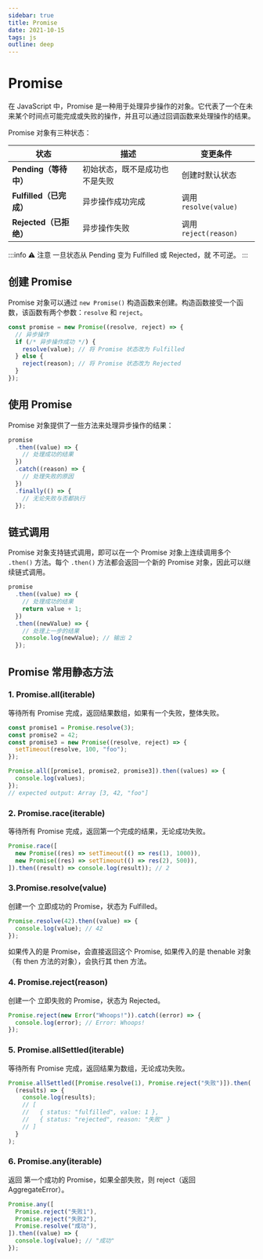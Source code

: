 ```yaml
---
sidebar: true
title: Promise
date: 2021-10-15
tags: js
outline: deep
---
```


# Promise

在 JavaScript 中，Promise 是一种用于处理异步操作的对象。它代表了一个在未来某个时间点可能完成或失败的操作，并且可以通过回调函数来处理操作的结果。

Promise 对象有三种状态：

| 状态                    | 描述                           | 变更条件              |
| ----------------------- | ------------------------------ | --------------------- |
| **Pending（等待中）**   | 初始状态，既不是成功也不是失败 | 创建时默认状态        |
| **Fulfilled（已完成）** | 异步操作成功完成               | 调用 `resolve(value)` |
| **Rejected（已拒绝）**  | 异步操作失败                   | 调用 `reject(reason)` |

:::info ⚠️ 注意
一旦状态从 Pending 变为 Fulfilled 或 Rejected，就 不可逆。
:::

## 创建 Promise

Promise 对象可以通过 `new Promise()` 构造函数来创建。构造函数接受一个函数，该函数有两个参数：`resolve` 和 `reject`。

```js
const promise = new Promise((resolve, reject) => {
  // 异步操作
  if (/* 异步操作成功 */) {
    resolve(value); // 将 Promise 状态改为 Fulfilled
  } else {
    reject(reason); // 将 Promise 状态改为 Rejected
  }
});
```

## 使用 Promise

Promise 对象提供了一些方法来处理异步操作的结果：

```js
promise
  .then((value) => {
    // 处理成功的结果
  })
  .catch((reason) => {
    // 处理失败的原因
  })
  .finally(() => {
    // 无论失败与否都执行
  });
```

## 链式调用

Promise 对象支持链式调用，即可以在一个 Promise 对象上连续调用多个 `.then()` 方法。每个 `.then()` 方法都会返回一个新的 Promise 对象，因此可以继续链式调用。

```js
promise
  .then((value) => {
    // 处理成功的结果
    return value + 1;
  })
  .then((newValue) => {
    // 处理上一步的结果
    console.log(newValue); // 输出 2
  });
```

## Promise 常用静态方法

### 1. Promise.all(iterable)

等待所有 Promise 完成，返回结果数组，如果有一个失败，整体失败。

```js
const promise1 = Promise.resolve(3);
const promise2 = 42;
const promise3 = new Promise((resolve, reject) => {
  setTimeout(resolve, 100, "foo");
});

Promise.all([promise1, promise2, promise3]).then((values) => {
  console.log(values);
});
// expected output: Array [3, 42, "foo"]
```

### 2. Promise.race(iterable)

等待所有 Promise 完成，返回第一个完成的结果，无论成功失败。

```js
Promise.race([
  new Promise((res) => setTimeout(() => res(1), 1000)),
  new Promise((res) => setTimeout(() => res(2), 500)),
]).then((result) => console.log(result)); // 2
```

### 3.Promise.resolve(value)

创建一个 立即成功的 Promise，状态为 Fulfilled。

```js
Promise.resolve(42).then((value) => {
  console.log(value); // 42
});
```

如果传入的是 Promise，会直接返回这个 Promise, 如果传入的是 thenable 对象（有 then 方法的对象），会执行其 then 方法。

### 4. Promise.reject(reason)

创建一个 立即失败的 Promise，状态为 Rejected。

```js
Promise.reject(new Error("Whoops!")).catch((error) => {
  console.log(error); // Error: Whoops!
});
```

### 5. Promise.allSettled(iterable)

等待所有 Promise 完成，返回结果为数组，无论成功失败。

```js
Promise.allSettled([Promise.resolve(1), Promise.reject("失败")]).then(
  (results) => {
    console.log(results);
    // [
    //   { status: "fulfilled", value: 1 },
    //   { status: "rejected", reason: "失败" }
    // ]
  }
);
```

### 6. Promise.any(iterable)

返回 第一个成功的 Promise，如果全部失败，则 reject（返回 AggregateError）。

```js
Promise.any([
  Promise.reject("失败1"),
  Promise.reject("失败2"),
  Promise.resolve("成功"),
]).then((value) => {
  console.log(value); // "成功"
});
```
